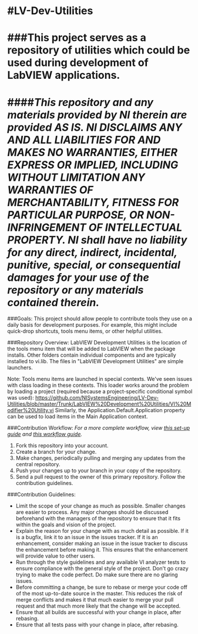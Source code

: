 #LV-Dev-Utilities
================
###This project serves as a repository of utilities which could be used during development of LabVIEW applications.
================
####*This repository and any materials provided by NI therein are provided AS IS. NI DISCLAIMS ANY AND ALL LIABILITIES FOR AND MAKES NO WARRANTIES, EITHER EXPRESS OR IMPLIED, INCLUDING WITHOUT LIMITATION ANY WARRANTIES OF MERCHANTABILITY, FITNESS FOR  PARTICULAR PURPOSE, OR NON-INFRINGEMENT OF INTELLECTUAL PROPERTY. NI shall have no liability for any direct, indirect, incidental, punitive, special, or consequential damages for your use of the repository or any materials contained therein.*
================

###Goals:
This project should allow people to contribute tools they use on a daily basis for development purposes. For example, this might include quick-drop shortcuts, tools menu items, or other helpful utilities.

###Repository Overview:
LabVIEW Development Utilities is the location of the tools menu item that will be added to LabVIEW when the package installs. Other folders contain individual components and are typically installed to vi.lib. The files in "LabVIEW Development Utilities" are simple launchers.

Note: Tools menu items are launched in special contexts. We've seen issues with class loading in these contexts. This loader works around the problem by loading a project (required because a project-specific conditional symbol was used):
https://github.com/NISystemsEngineering/LV-Dev-Utilities/blob/master/Trunk/LabVIEW%20Development%20Utilities/VI%20Modifier%20Utility.vi
Similarly, the Application.Default.Application property can be used to load items in the Main Application context.
 
###Contribution Workflow:
*For a more complete workflow, view [this set-up guide](https://decibel.ni.com/content/docs/DOC-37416) and [this workflow guide](https://decibel.ni.com/content/docs/DOC-37417).*

1. Fork this repository into your account.
2. Create a branch for your change.
3. Make changes, periodically pulling and merging any updates from the central repository.
4. Push your changes up to your branch in your copy of the repository.
5. Send a pull request to the owner of this primary repository. Follow the contribution guidelines.
 
###Contribution Guidelines:
- Limit the scope of your change as much as possible. Smaller changes are easier to process. Any major changes should be discussed beforehand with the managers of the repository to ensure that it fits within the goals and vision of the project.
- Explain the reason for your change with as much detail as possible. If it is a bugfix, link it to an issue in the issues tracker. If it is an enhancement, consider making an issue in the issue tracker to discuss the enhancement before making it. This ensures that the enhancement will provide value to other users.
- Run through the style guidelines and any available VI analyzer tests to ensure compliance with the general style of the project. Don't go crazy trying to make the code perfect. Do make sure there are no glaring issues.
- Before committing a change, be sure to rebase or merge your code off of the most up-to-date source in the master. This reduces the risk of merge conflicts and makes it that much easier to merge your pull request and that much more likely that the change will be accepted.
- Ensure that all builds are successful with your change in place, after rebasing.
- Ensure that all tests pass with your change in place, after rebasing.

